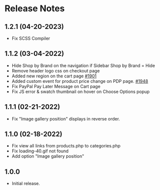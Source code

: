 # Release Notes

## 1.2.1 (04-20-2023)
- Fix SCSS Compiler

## 1.1.2 (03-04-2022)
- Hide Shop by Brand on the navigation if Sidebar Shop by Brand = Hide
- Remove header logo css on checkout page
- Added new region on the cart page [#1901](https://github.com/bigcommerce/cornerstone/pull/1901)
- Added custom event for product price change on PDP page. [#1948](https://github.com/bigcommerce/cornerstone/pull/1948)
- Fix PayPal Pay Later Message on Cart page
- Fix JS error & swatch thumbnail on hover on Choose Options popup

## 1.1.1 (02-21-2022)
- Fix "Image gallery position" displays in reverse order.

## 1.1.0 (02-18-2022)
- Fix view all links from products.php to categories.php
- Fix loading-40.gif not found
- Add option "Image gallery position"

## 1.0.0
- Initial release.

